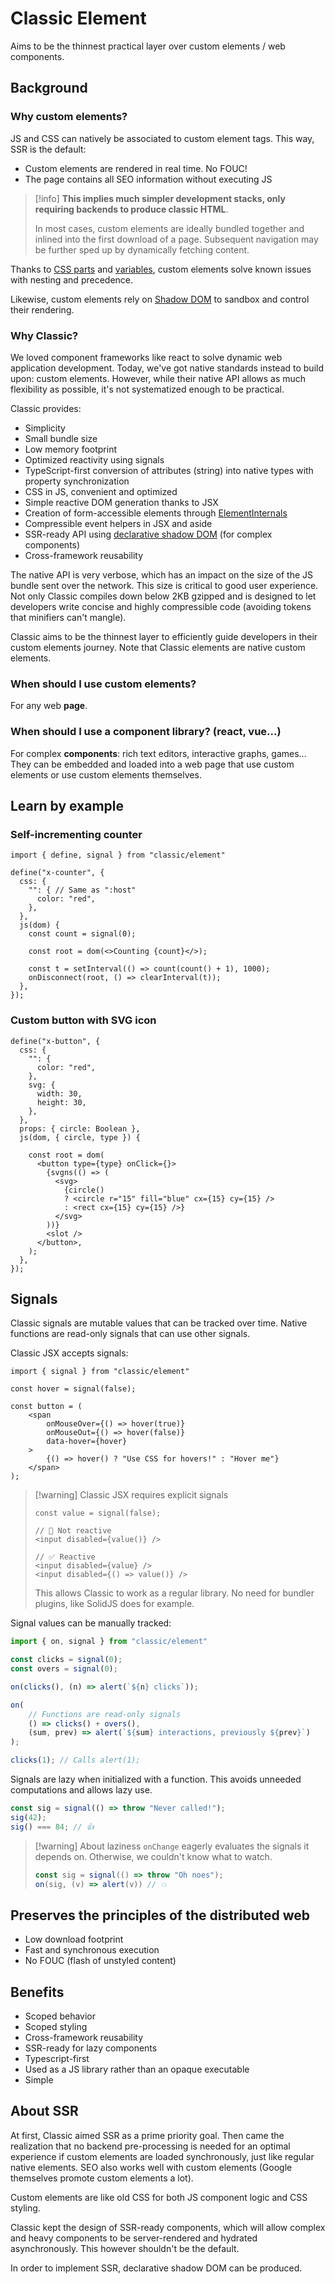 # Classic Element

Aims to be the thinnest practical layer over custom elements / web components.

## Background

### Why custom elements?

JS and CSS can natively be associated to custom element tags. This way, SSR is the default:

- Custom elements are rendered in real time. No FOUC!
- The page contains all SEO information without executing JS

> [!info]
> **This implies much simpler development stacks, only requiring backends to produce classic HTML**.
> 
> In most cases, custom elements are ideally bundled together and inlined into the first download of a page. Subsequent navigation may be further sped up by dynamically fetching content.

Thanks to [CSS parts](https://developer.mozilla.org/en-US/docs/Web/CSS/CSS_shadow_parts) and [variables](https://developer.mozilla.org/en-US/docs/Web/CSS/Using_CSS_custom_properties), custom elements solve known issues with nesting and precedence.

Likewise, custom elements rely on [Shadow DOM](https://developer.mozilla.org/en-US/docs/Web/API/Web_components/Using_shadow_DOM) to sandbox and control their rendering.

### Why Classic?
We loved component frameworks like react to solve dynamic web application development. Today, we've got native standards instead to build upon: custom elements. However, while their native API allows as much flexibility as possible, it's not systematized enough to be practical.

Classic provides:
- Simplicity
- Small bundle size
- Low memory footprint
- Optimized reactivity using signals
- TypeScript-first conversion of attributes (string) into native types with property synchronization
- CSS in JS, convenient and optimized
- Simple reactive DOM generation thanks to JSX
- Creation of form-accessible elements through [ElementInternals](https://developer.mozilla.org/en-US/docs/Web/API/ElementInternals)
- Compressible event helpers in JSX and aside
- SSR-ready API using [declarative shadow DOM](https://developer.mozilla.org/en-US/docs/Web/API/Web_components/Using_shadow_DOM#declaratively_with_html) (for complex components)
- Cross-framework reusability

The native API is very verbose, which has an impact on the size of the JS bundle sent over the network. This size is critical to good user experience. Not only Classic compiles down below 2KB gzipped and is designed to let developers write concise and highly compressible code (avoiding tokens that minifiers can't mangle).

Classic aims to be the thinnest layer to efficiently guide developers in their custom elements journey. Note that Classic elements are native custom elements.

### When should I use custom elements?
For any web **page**.

### When should I use a component library? (react, vue...)
For complex **components**: rich text editors, interactive graphs, games... They can be embedded and loaded into a web page that use custom elements or use custom elements themselves.

## Learn by example

### Self-incrementing counter

```tsx
import { define, signal } from "classic/element"

define("x-counter", {
  css: {
    "": { // Same as ":host"
      color: "red",
    },
  },
  js(dom) {
    const count = signal(0);
    
    const root = dom(<>Counting {count}</>);

    const t = setInterval(() => count(count() + 1), 1000);
    onDisconnect(root, () => clearInterval(t));
  },
});
```

### Custom button with SVG icon
```tsx
define("x-button", {
  css: {
    "": {
      color: "red",
    },
    svg: {
      width: 30,
      height: 30,
    },
  },
  props: { circle: Boolean },
  js(dom, { circle, type }) {

    const root = dom(
      <button type={type} onClick={}>
        {svgns(() => (
          <svg>
            {circle()
            ? <circle r="15" fill="blue" cx={15} cy={15} />
	        : <rect cx={15} cy={15} />}
          </svg>
        ))}
        <slot />
      </button>,
    );
  },
});
```

## Signals

Classic signals are mutable values that can be tracked over time. Native functions are read-only signals that can use other signals.

Classic JSX accepts signals:

```tsx
import { signal } from "classic/element"

const hover = signal(false);

const button = (
	<span
		onMouseOver={() => hover(true)}
		onMouseOut={() => hover(false)}
		data-hover={hover}
	>
		{() => hover() ? "Use CSS for hovers!" : "Hover me"}
	</span>
);
```

> [!warning] Classic JSX requires explicit signals
> 
> ```tsx
> const value = signal(false);
> 
> // 🛑 Not reactive
> <input disabled={value()} />
> 
> // ✅ Reactive
> <input disabled={value} />
> <input disabled={() => value()} />
> ```
> 
> This allows Classic to work as a regular library. No need for bundler plugins, like SolidJS does for example.

Signal values can be manually tracked:

```ts
import { on, signal } from "classic/element"

const clicks = signal(0);
const overs = signal(0);

on(clicks(), (n) => alert(`${n} clicks`));

on(
	// Functions are read-only signals
	() => clicks() + overs(),
	(sum, prev) => alert(`${sum} interactions, previously ${prev}`)
);

clicks(1); // Calls alert(1);
```

Signals are lazy when initialized with a function. This avoids unneeded computations and allows lazy use.

```ts
const sig = signal(() => throw "Never called!");
sig(42);
sig() === 84; // 👍
```

> [!warning] About laziness
> `onChange` eagerly evaluates the signals it depends on. Otherwise, we couldn't know what to watch.
> ```ts
> const sig = signal(() => throw "Oh noes");
> on(sig, (v) => alert(v)) // 💥
> ```

## Preserves the principles of the distributed web
- Low download footprint
- Fast and synchronous execution
- No FOUC (flash of unstyled content)

## Benefits
- Scoped behavior
- Scoped styling
- Cross-framework reusability
- SSR-ready for lazy components
- Typescript-first
- Used as a JS library rather than an opaque executable
- Simple

## About SSR

At first, Classic aimed SSR as a prime priority goal. Then came the realization that no backend pre-processing is needed for an optimal experience if custom elements are loaded synchronously, just like regular native elements. SEO also works well with custom elements (Google themselves promote custom elements a lot).

Custom elements are like old CSS for both JS component logic and CSS styling.

Classic kept the design of SSR-ready components, which will allow complex and heavy components to be server-rendered and hydrated asynchronously. This however shouldn't be the default.

In order to implement SSR, declarative shadow DOM can be produced.

